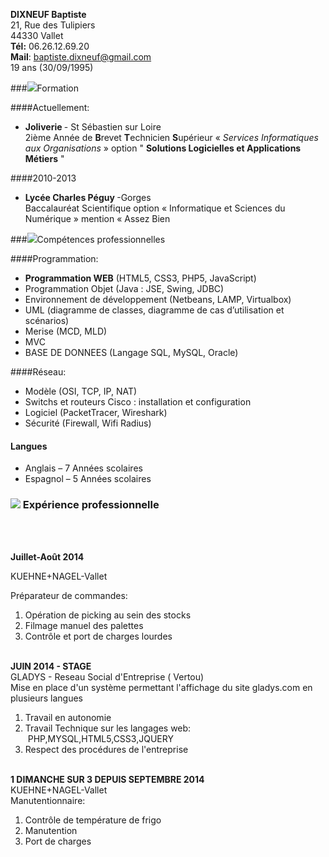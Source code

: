 **DIXNEUF Baptiste**<br>
21, Rue des Tulipiers<br>
44330 Vallet<br>
**Tél:** 06.26.12.69.20<br>
**Mail**:  [baptiste.dixneuf@gmail.com](mailto:baptiste.dixneuf@gmail.com)<br>
19 ans (30/09/1995)<br>

###![](http://baptistedixneuf.fr/images/formation.png)Formation

####Actuellement:

* <strong>Joliverie </strong>-  St Sébastien sur Loire<br>
2ième Année de **B**revet **T**echnicien **S**upérieur « *Services Informatiques aux Organisations* » option " **Solutions Logicielles et Applications Métiers** "

####2010-2013
* <strong>Lycée Charles Péguy </strong>-Gorges<br>
Baccalauréat Scientifique option « Informatique et Sciences du Numérique » mention « Assez Bien 

###![](http://baptistedixneuf.fr/images/Comp%C3%A9tences%20professionnelles.png)Compétences professionnelles

####Programmation:

* **Programmation WEB** (HTML5, CSS3, PHP5, JavaScript)
* Programmation Objet (Java : JSE, Swing, JDBC)
* Environnement de développement (Netbeans, LAMP, Virtualbox)
* UML (diagramme de classes, diagramme de cas d’utilisation et scénarios)
* Merise (MCD, MLD)
* MVC
* BASE DE DONNEES (Langage SQL, MySQL, Oracle)

####Réseau:

* Modèle (OSI, TCP, IP, NAT)
* Switchs et routeurs Cisco : installation et configuration
* Logiciel (PacketTracer, Wireshark)
* Sécurité (Firewall, Wifi Radius)

<h4>Langues</h4>
<ul>
<li>Anglais – 7 Années scolaires</li>
<li>Espagnol – 5 Années scolaires</li>
</ul>
<h3><img src="http://baptistedixneuf.fr/images/Expérience professionnelle.png" style="font-size: 14px; line-height: 20px;"><span> Expérience professionnelle</span></h3><div><span><br></span></div><div><span><br></span></div>
<p><b>Juillet-Août 2014</b></p><p>KUEHNE+NAGEL-Vallet</p><p>Préparateur de commandes:</p><p></p><ol><li>Opération de picking au sein des stocks</li><li>Filmage manuel des palettes<br></li><li>Contrôle et port de charges lourdes</li></ol><div><br></div><div><b>JUIN 2014 - STAGE</b></div><div>GLADYS - Reseau Social d'Entreprise ( Vertou)</div><div>Mise en place d'un système permettant l'affichage du site gladys.com en plusieurs langues</div><div><ol><li>Travail en autonomie</li><li>Travail Technique sur les langages web:  PHP,MYSQL,HTML5,CSS3,JQUERY</li><li>Respect des procédures de l'entreprise</li></ol></div><div><br></div><div><b>1 DIMANCHE SUR 3 DEPUIS SEPTEMBRE 2014</b></div><div>KUEHNE+NAGEL-Vallet<b><br></b></div><div>Manutentionnaire:<br></div><div><ol><li>Contrôle de température de frigo</li><li>Manutention</li><li>Port de charges</li></ol></div><p></p><p></p><div><br></div><p></p>
